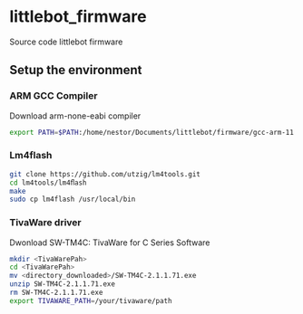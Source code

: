 # littlebot_firmware
Source code littlebot firmware 

## Setup the environment

  ### ARM GCC Compiler
  
  Download arm-none-eabi compiler
  ```sh
  export PATH=$PATH:/home/nestor/Documents/littlebot/firmware/gcc-arm-11.2-2022.02-x86_64-arm-none-eabi/bin
  ```

  ### Lm4flash
  ```sh
  git clone https://github.com/utzig/lm4tools.git
  cd lm4tools/lm4ﬂash
  make
  sudo cp lm4flash /usr/local/bin
  ```

  ### TivaWare driver
  Dwonload SW-TM4C: TivaWare for C Series Software
   ```sh
  mkdir <TivaWarePah>
  cd <TivaWarePah>
  mv <directory_downloaded>/SW-TM4C-2.1.1.71.exe
  unzip SW-TM4C-2.1.1.71.exe
  rm SW-TM4C-2.1.1.71.exe
  export TIVAWARE_PATH=/your/tivaware/path
   ```